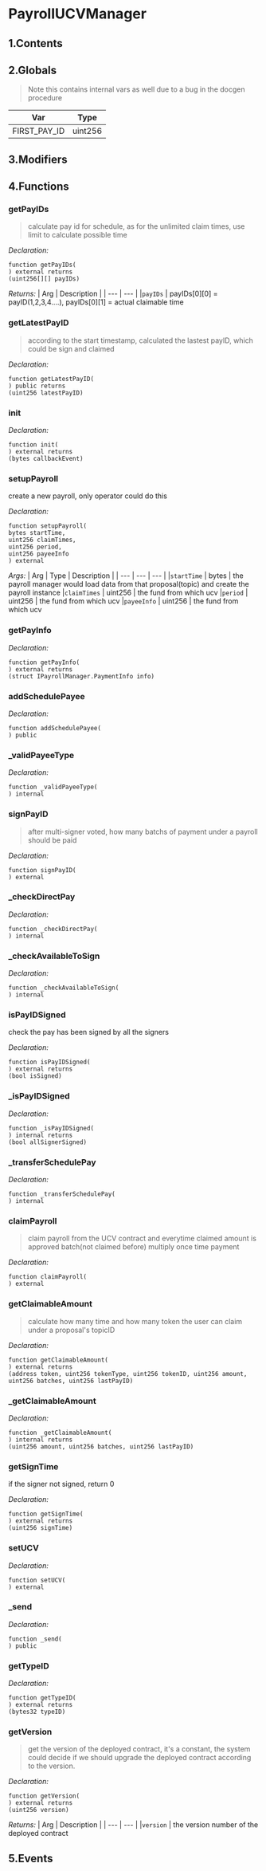 # PayrollUCVManager





## 1.Contents
<!-- START doctoc -->
<!-- END doctoc -->

## 2.Globals

> Note this contains internal vars as well due to a bug in the docgen procedure

| Var | Type |
| --- | --- |
| FIRST_PAY_ID | uint256 |

## 3.Modifiers

## 4.Functions

### getPayIDs

> calculate pay id for schedule, as for the unlimited claim times, use limit to calculate possible time


*Declaration:*
```solidity
function getPayIDs(
) external returns
(uint256[][] payIDs)
```


*Returns:*
| Arg | Description |
| --- | --- |
|`payIDs` | payIDs[0][0] = payID(1,2,3,4....), payIDs[0][1] = actual claimable time

### getLatestPayID

> according to the start timestamp, calculated the lastest payID, which could be sign and claimed

*Declaration:*
```solidity
function getLatestPayID(
) public returns
(uint256 latestPayID)
```




### init



*Declaration:*
```solidity
function init(
) external returns
(bytes callbackEvent)
```




### setupPayroll
create a new payroll, only operator could do this



*Declaration:*
```solidity
function setupPayroll(
bytes startTime,
uint256 claimTimes,
uint256 period,
uint256 payeeInfo
) external
```

*Args:*
| Arg | Type | Description |
| --- | --- | --- |
|`startTime` | bytes | the payroll manager would load data from that proposal(topic) and create the payroll instance
|`claimTimes` | uint256 | the fund from which ucv
|`period` | uint256 | the fund from which ucv
|`payeeInfo` | uint256 | the fund from which ucv


### getPayInfo



*Declaration:*
```solidity
function getPayInfo(
) external returns
(struct IPayrollManager.PaymentInfo info)
```




### addSchedulePayee



*Declaration:*
```solidity
function addSchedulePayee(
) public
```




### _validPayeeType



*Declaration:*
```solidity
function _validPayeeType(
) internal
```




### signPayID

> after multi-signer voted, how many batchs of payment under a payroll should be paid

*Declaration:*
```solidity
function signPayID(
) external
```




### _checkDirectPay



*Declaration:*
```solidity
function _checkDirectPay(
) internal
```




### _checkAvailableToSign



*Declaration:*
```solidity
function _checkAvailableToSign(
) internal
```




### isPayIDSigned
check the pay has been signed by all the signers


*Declaration:*
```solidity
function isPayIDSigned(
) external returns
(bool isSigned)
```




### _isPayIDSigned



*Declaration:*
```solidity
function _isPayIDSigned(
) internal returns
(bool allSignerSigned)
```




### _transferSchedulePay



*Declaration:*
```solidity
function _transferSchedulePay(
) internal
```




### claimPayroll

> claim payroll from the UCV contract and everytime claimed amount is approved batch(not claimed before) multiply once time payment

*Declaration:*
```solidity
function claimPayroll(
) external
```




### getClaimableAmount

> calculate how many time and how many token the user can claim under a proposal's topicID

*Declaration:*
```solidity
function getClaimableAmount(
) external returns
(address token, uint256 tokenType, uint256 tokenID, uint256 amount, uint256 batches, uint256 lastPayID)
```




### _getClaimableAmount



*Declaration:*
```solidity
function _getClaimableAmount(
) internal returns
(uint256 amount, uint256 batches, uint256 lastPayID)
```




### getSignTime
if the signer not signed, return 0


*Declaration:*
```solidity
function getSignTime(
) external returns
(uint256 signTime)
```




### setUCV



*Declaration:*
```solidity
function setUCV(
) external
```




### _send



*Declaration:*
```solidity
function _send(
) public
```




### getTypeID



*Declaration:*
```solidity
function getTypeID(
) external returns
(bytes32 typeID)
```




### getVersion

> get the version of the deployed contract, it's a constant, the system could
decide if we should upgrade the deployed contract according to the version.


*Declaration:*
```solidity
function getVersion(
) external returns
(uint256 version)
```


*Returns:*
| Arg | Description |
| --- | --- |
|`version` | the version number of the deployed contract

## 5.Events
